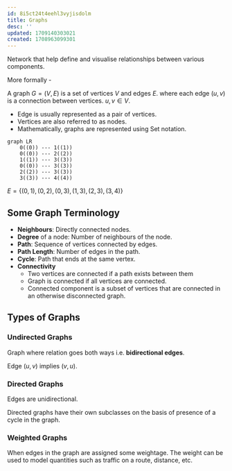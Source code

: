 ```yaml
---
id: 8i5ct24t4eehl3vyjisdolm
title: Graphs
desc: ''
updated: 1709140303021
created: 1708963099301
---
```



Network that help define and visualise relationships between various components.

More formally -

A graph $G = (V, E)$ is a set of vertices $V$ and edges $E$.
    where each edge $(u,v)$ is a connection between vertices. $u, v \in V$.

- Edge is usually represented as a pair of vertices.
- Vertices are also referred to as nodes.
- Mathematically, graphs are represented using Set notation.

```mermaid
graph LR
    0((0)) --- 1((1))    
    0((0)) --- 2((2))
    1((1)) --- 3((3))            
    0((0)) --- 3((3))
    2((2)) --- 3((3))
    3((3)) --- 4((4))                      
```
$E = \{(0,1), (0,2), (0,3), (1,3), (2,3), (3,4)\}$

## Some Graph Terminology

- **Neighbours**: Directly connected nodes.
- **Degree** of a node: Number of neighbours of the node.
- **Path**: Sequence of vertices connected by edges.
- **Path Length**: Number of edges in the path.
- **Cycle**: Path that ends at the same vertex.
- **Connectivity**
  - Two vertices are connected if a path exists between them
  - Graph is connected if all vertices are connected.
  - Connected component is a subset of vertices that are connected in an otherwise disconnected graph.


## Types of Graphs

### Undirected Graphs


Graph where relation goes both ways i.e. **bidirectional edges**.

Edge $(u,v)$ implies $(v,u)$.

### Directed Graphs

Edges are unidirectional.

Directed graphs have their own subclasses on the basis of presence of a cycle in the graph.


### Weighted Graphs

When edges in the graph are assigned some weightage. The weight can be used to model quantities such as traffic on a route, distance, etc.